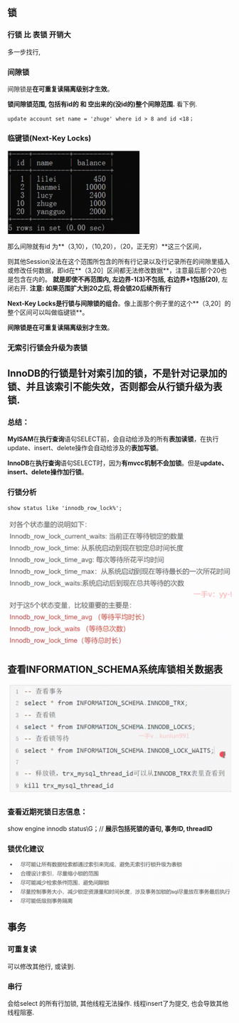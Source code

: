 ## 锁

### 行锁 比 表锁 开销大

多一步找行, 

### 间隙锁

间隙锁是**在可重复读隔离级别才生效**。

**锁间隙锁范围, 包括有id的 和 空出来的(没id的)整个间隙范围.**  看下例.

```
update account set name = 'zhuge' where id > 8 and id <18；
```

### 临键锁(Next-Key Locks)

<img src="Screenshot 2024-11-22 at 00.43.31.png" alt="Screenshot 2024-11-22 at 00.43.31" style="zoom:33%;" />

那么间隙就有id 为**（3,10），（10,20），（20，正无穷）**这三个区间，

则其他Session没法在这个范围所包含的所有行记录以及行记录所在的间隙里插入或修改任何数据，即id在**（3,20］区间都无法修改数据**，注意最后那个20也是包含在内的。
**就是即使不再范围内, 左边界-1(3)不包括, 右边界+1包括(20)**, 左闭右开.
**注意: 如果范围扩大到20之后, 将会锁20后续所有行**

**Next-Key Locks是行锁与间隙锁的组合**。像上面那个例子里的这个**（3,20］的整个区间可以叫做临键锁**。

**间隙锁是在可重复读隔离级别才生效**。



### 无索引行锁会升级为表锁

## InnoDB的行锁是针对索引加的锁，不是针对记录加的锁、并且该索引不能失效，否则都会从行锁升级为表锁.





### 总结：
**MyISAM**在**执行查询**语句SELECT前，会自动给涉及的所有**表加读锁**，在执行update、insert、delete操作会自动给涉及的**表加写锁**。

**InnoDB**在**执行查询**语句SELECT时，因为**有mvcc机制不会加锁**。但是**update、insert、delete操作加行锁**。



### 行锁分析

```
show status like 'innodb_row_lock%';
```

<img src="Screenshot 2024-11-22 at 00.55.48.png" alt="Screenshot 2024-11-22 at 00.55.48" style="zoom: 50%;" />





## 查看INFORMATION_SCHEMA系统库锁相关数据表



<img src="Screenshot 2024-11-22 at 00.57.01.png" alt="Screenshot 2024-11-22 at 00.57.01" style="zoom:50%;" />

### 查看近期死锁日志信息：

show engine innodb status\G；// **展示包括死锁的语句, 事务ID, threadID**



### 锁优化建议

<img src="Screenshot 2024-11-22 at 01.02.32.png" alt="Screenshot 2024-11-22 at 01.02.32" style="zoom:50%;" />





## 事务

 ### 可重复读

可以修改其他行, 或读到.

### 串行

会给select 的所有行加锁, 其他线程无法操作. 
线程insert了为提交, 也会导致其他线程阻塞.